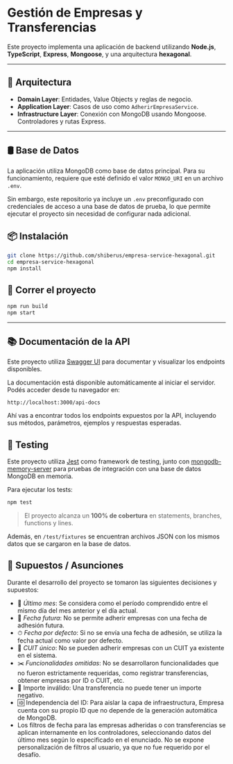 # Gestión de Empresas y Transferencias

Este proyecto implementa una aplicación de backend utilizando **Node.js**, **TypeScript**, **Express**, **Mongoose**, y una arquitectura **hexagonal**.

---

## 🧱 Arquitectura

- **Domain Layer**: Entidades, Value Objects y reglas de negocio.
- **Application Layer**: Casos de uso como `AdherirEmpresaService`.
- **Infrastructure Layer**: Conexión con MongoDB usando Mongoose. Controladores y rutas Express.

---

## 🛢️ Base de Datos

La aplicación utiliza MongoDB como base de datos principal. Para su funcionamiento, requiere que esté definido el valor `MONGO_URI` en un archivo `.env`.

Sin embargo, este repositorio ya incluye un `.env` preconfigurado con credenciales de acceso a una base de datos de prueba, lo que permite ejecutar el proyecto sin necesidad de configurar nada adicional.

## 📦 Instalación

```bash
git clone https://github.com/shiberus/empresa-service-hexagonal.git
cd empresa-service-hexagonal
npm install
```

## 🚀 Correr el proyecto

```bash
npm run build
npm start
```
---

## 📚 Documentación de la API

Este proyecto utiliza [Swagger UI](https://swagger.io/tools/swagger-ui/) para documentar y visualizar los endpoints disponibles.

La documentación está disponible automáticamente al iniciar el servidor. Podés acceder desde tu navegador en:

```
http://localhost:3000/api-docs
```

Ahí vas a encontrar todos los endpoints expuestos por la API, incluyendo sus métodos, parámetros, ejemplos y respuestas esperadas.

## 🧪 Testing

Este proyecto utiliza [Jest](https://jestjs.io/) como framework de testing, junto con [mongodb-memory-server](https://github.com/nodkz/mongodb-memory-server) para pruebas de integración con una base de datos MongoDB en memoria.

Para ejecutar los tests:

```bash
npm test
```

> El proyecto alcanza un **100% de cobertura** en statements, branches, functions y lines.

Además, en `/test/fixtures` se encuentran archivos JSON con los mismos datos que se cargaron en la base de datos.

## 📌 Supuestos / Asunciones

Durante el desarrollo del proyecto se tomaron las siguientes decisiones y supuestos:

- 📅 *Último mes*: Se considera como el período comprendido entre el mismo día del mes anterior y el día actual.
- 🚫 *Fecha futura*: No se permite adherir empresas con una fecha de adhesión futura.
- ⏱ *Fecha por defecto*: Si no se envía una fecha de adhesión, se utiliza la fecha actual como valor por defecto.
- 🔁 *CUIT único*: No se pueden adherir empresas con un CUIT ya existente en el sistema.
- ✂️ *Funcionalidades omitidas*: No se desarrollaron funcionalidades que no fueron estrictamente requeridas, como registrar transferencias, obtener empresas por ID o CUIT, etc.
- 💸 Importe inválido: Una transferencia no puede tener un importe negativo.
- 🆔 Independencia del ID: Para aislar la capa de infraestructura, Empresa cuenta con su propio ID que no depende de la generación automática de MongoDB.
- Los filtros de fecha para las empresas adheridas o con transferencias se aplican internamente en los controladores, seleccionando datos del último mes según lo especificado en el enunciado. No se expone personalización de filtros al usuario, ya que no fue requerido por el desafío.